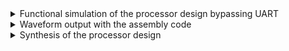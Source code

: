<details> <summary> Functional simulation of the processor design bypassing UART </summary>
1. Simulation of the POSTURE_DETECTION specific RISC-V design bypassing UART mechanism of loading the program instructions in memory the 
   Following steps were performed to do this task.
   
   a. In processor.v make following change, writing_inst_done=1 

   <img width="253" alt="image" src="https://github.com/user-attachments/assets/99d33fb9-a9da-4587-aeb2-297291ae772a">

   b. In testbench.v comment out the follwoing uart image loading and verification code

   <img width="287" alt="image" src="https://github.com/user-attachments/assets/6d08ec23-7117-4b2b-ab8d-3d9a3a8ffd79">

   c. use following commands to compile and simulate the design
   
   iverilog -o processor_bypass_uart testbench.v processor.v
   
   ./processor_bypass_uart
</details>   
 <details> <summary> Waveform output with the assembly code </summary>
  Below is the waveform output with tb inputs and outputs added alongwith the inputs and outputs of various black box modules like ID, 
  ID pipeline , ALU etc

  <img width="912" alt="image" src="https://github.com/user-attachments/assets/4ec49515-5474-4f91-89af-1fdea0778072">

</details>

<details> <summary> Synthesis of the processor design </summary>

</details>
  
